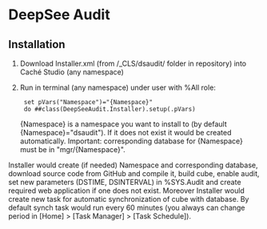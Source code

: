 DeepSee Audit
==============

Installation
-----------

1. Download Installer.xml (from /_CLS/dsaudit/ folder in repository) into Caché Studio (any namespace)
2. Run in terminal (any namespace) under user with %All role: 

        set pVars("Namespace")="{Namespace}"
        do ##class(DeepSeeAudit.Installer).setup(.pVars)
  
      {Namespace} is a namespace you want to install to (by default {Namespace}="dsaudit"). If it does not exist it would be created automatically. Important: corresponding database for {Namespace} must be in "mgr/{Namespace}". 

Installer would create (if needed) Namespace and corresponding database, download source code from GitHub and compile it, build cube, enable audit, set new parameters (DSTIME, DSINTERVAL) in %SYS.Audit and create required web application if one does not exist. Moreover Installer would create new task for automatic synchronization of cube with database. By default synch task would run every 60 minutes (you always can change period in [Home] > [Task Manager] > [Task Schedule]).
